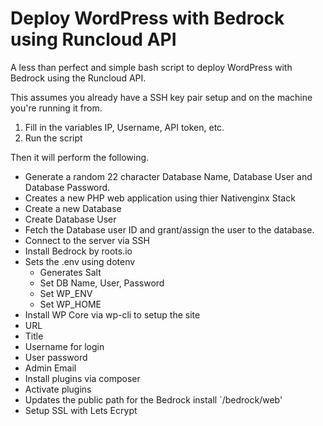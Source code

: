 # Deploy WordPress with Bedrock using Runcloud API

A less than perfect and simple bash script to deploy WordPress with Bedrock using the Runcloud API.

This assumes you already have a SSH key pair setup and on the machine you're running it from.

1. Fill in the variables IP, Username, API token, etc.
2. Run the script

Then it will perform the following.

- Generate a random 22 character Database Name, Database User and Database Password.
- Creates a new PHP web application using thier Nativenginx Stack
- Create a new Database
- Create Database User
- Fetch the Database user ID and grant/assign the user to the database.
- Connect to the server via SSH
- Install Bedrock by roots.io
- Sets the .env using dotenv
  - Generates Salt
  - Set DB Name, User, Password
  - Set WP_ENV
  - Set WP_HOME
 - Install WP Core via wp-cli to setup the site
  - URL
  - Title
  - Username for login
  - User password
  - Admin Email
 - Install plugins via composer
 - Activate plugins
 - Updates the public path for the Bedrock install `/bedrock/web'
 - Setup SSL with Lets Ecrypt


